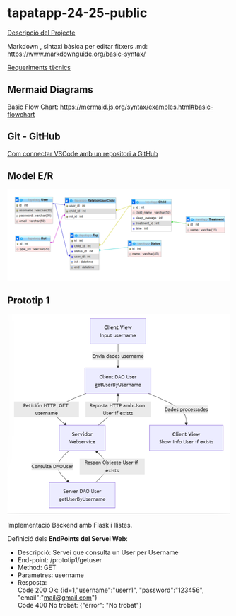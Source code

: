 # tapatapp-24-25-public

[Descripció del Projecte](descTapatApp.md) 

Markdown , síntaxi bàsica per editar fitxers .md:  https://www.markdownguide.org/basic-syntax/

[Requeriments tècnics](req-tecnic.md) 

## Mermaid Diagrams

Basic Flow Chart:  https://mermaid.js.org/syntax/examples.html#basic-flowchart

## Git - GitHub

[Com connectar VSCode amb un repositori a GitHub](github.md)

## Model E/R

 ![Model E/R](/BBDD/Model-E-R.png)

## Prototip 1

 ![Prototip1](/charts/diagramaPrototip1.png)

Implementació Backend amb Flask i llistes.

Definició dels <b>EndPoints del Servei Web</b>:
- Descripció: Servei que consulta un User per Username
- End-point: /prototip1/getuser
- Method: GET
- Parametres: username
- Resposta:
<br/>Code 200 Ok: {id=1,"username":"userr1", "password":"123456", "email":"mail@gmail.com"} 
<br/>Code 400 No trobat: {"error": "No trobat"}

